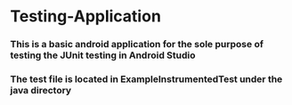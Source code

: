 # Testing-Application

### This is a basic android application for the sole purpose of testing the JUnit testing in Android Studio

### The test file is located in ExampleInstrumentedTest under the java directory
